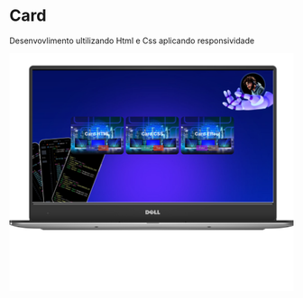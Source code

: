 <h1>Card</h1>
<p>Desenvovlimento ultilizando Html e Css aplicando responsividade</p>
<img src="assets/photproj.png"/>

